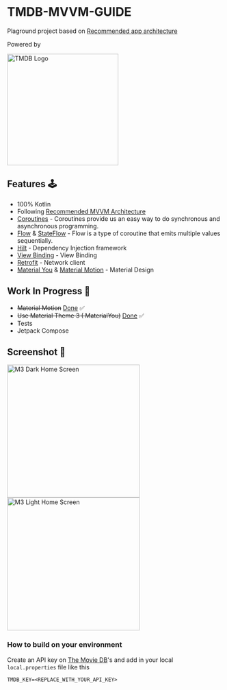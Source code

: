 # TMDB-MVVM-GUIDE

Plaground project based
on [Recommended app architecture](https://developer.android.com/jetpack/guide)

Powered by

<img width="260" alt="TMDB Logo" src="https://user-images.githubusercontent.com/13759258/213716452-837c217d-49ac-442c-b7eb-5f1a76dff614.png">

## Features 🕹

- 100% Kotlin
- Following [Recommended MVVM Architecture](https://developer.android.com/jetpack/guide)
- [Coroutines](https://developer.android.com/kotlin/coroutines) - Coroutines provide us an easy way
  to do synchronous and asynchronous programming.
- [Flow](https://developer.android.com/kotlin/flow)
  & [StateFlow](https://developer.android.com/kotlin/flow/stateflow-and-sharedflow#stateflow) - Flow
  is a type of coroutine that emits multiple values sequentially.
- [Hilt](https://dagger.dev/hilt/) - Dependency Injection framework
- [View Binding](https://developer.android.com/topic/libraries/view-binding) - View Binding
- [Retrofit](https://github.com/square/retrofit) - Network client
- [Material You](https://m3.material.io) & [Material Motion](https://m2.material.io/develop/android/theming/motion)  - Material Design

## Work In Progress 🚧

- ~~Material
  Motion~~ [Done](https://github.com/TheSomeshKumar/TMDB-MVVM-ARCH/commit/c177f92968f341bd7a0592b83215fe2d753b561d)
  ✅
- ~~Use Material Theme 3 (
  MaterialYou)~~  [Done](https://github.com/TheSomeshKumar/TMDB-MVVM-ARCH/commit/7e2314fe575e400f7390fb4d15ad43e1ef0039ff)
  ✅
- Tests
- Jetpack Compose

## Screenshot 📱

<img width="310" alt="M3 Dark Home Screen" src="https://user-images.githubusercontent.com/13759258/217895345-e633e053-0a20-49e2-a247-dfc575a0dcc1.png"><img width="310" alt="M3 Light Home Screen" src="https://user-images.githubusercontent.com/13759258/217895353-369ad9b1-ec82-4f13-b9a9-b97ff1d12c90.png">

### How to build on your environment

Create an API key on [The Movie DB](https://www.themoviedb.org)'s and add in your
local `local.properties` file like this

```
TMDB_KEY=<REPLACE_WITH_YOUR_API_KEY>
```